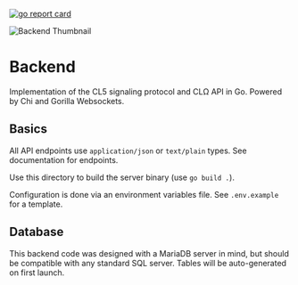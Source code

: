 [![go report card](https://goreportcard.com/badge/github.com/cloudlink-omega/backend)](https://goreportcard.com/report/github.com/cloudlink-omega/backend)

![Backend Thumbnail](https://github.com/cloudlink-omega/backend/assets/12957745/9a09a982-4c29-493e-83f7-036f05b02b9a)

# Backend
Implementation of the CL5 signaling protocol and CLΩ API in Go. Powered by Chi and Gorilla Websockets.

## Basics
All API endpoints use `application/json` or `text/plain` types. See documentation for endpoints.

Use this directory to build the server binary (use `go build .`).

Configuration is done via an environment variables file. See `.env.example`
for a template.

## Database
This backend code was designed with a MariaDB server in mind, but should be compatible with any
standard SQL server. Tables will be auto-generated on first launch.
